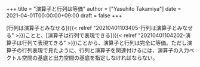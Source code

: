 +++
title = "演算子と行列は等価"
author = ["Yasuhito Takamiya"]
date = 2021-04-01T00:00:00+09:00
draft = false
+++

[行列は演算子とみなせる]({{< relref "20210401103405-行列は演算子とみなせる" >}})ことと、[演算子は行列で表現できる]({{< relref "20210401104202-演算子は行列て表現てきる" >}})ことから、演算子と行列は完全に等価。ただし演算子の行列表現で見たように、行列と演算子を関連付けるには、演算子の入力ベクトル空間の基底と出力空間の基底を指定しなければならない。
